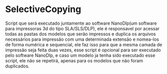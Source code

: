 # SelectiveCopying
Script que será executado juntamente ao software NanoDlp(um software para impressoras 3d do tipo SLA/SLS/DLP), ele é responsavel por acessar todas as pastas dos modelos que serão impressos e duplica os arquivos necessários para impressão com uma determinada extensão e nomea-los de forma numérica e sequencial, ele faz isso para que a mesma camada de impressão seja feita duas vezes, esse script é opcional para ser executado pelo software NanoDlp, e caso um modelo ja tenha sido executado esse script, ele não se repetirá, apenas para os modelos que não foram duplicados.
